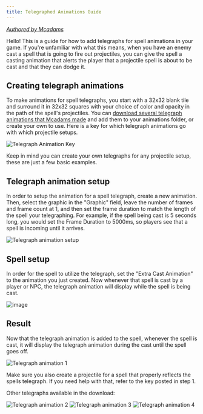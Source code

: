 ```yaml
---
title: Telegraphed Animations Guide
---
```


[_Authored by Mcadams_](https://www.ascensiongamedev.com/topic/6934-telegraph-spell-animations/)

Hello! This is a guide for how to add telegraphs for spell animations in your game. If you're unfamiliar with what this means, when you have an enemy cast a spell that is going to fire out projectiles, you can give the spell a casting animation that alerts the player that a projectile spell is about to be cast and that they can dodge it.

## Creating telegraph animations

To make animations for spell telegraphs, you start with a 32x32 blank tile and surround it in 32x32 squares with your choice of color and opacity in the path of the spell's projectiles. You can [download several telegraph animations that Mcadams made][mcadams-telegraph-animation-pack] and add them to your animations folder, or create your own to use. Here is a key for which telegraph animations go with which projectile setups.

![Telegraph Animation Key](https://github.com/Mcadams/Intersect-Documentation/assets/1476550/8885c54a-c08a-4e56-bd50-9852abe0a7e8)

Keep in mind you can create your own telegraphs for any projectile setup, these are just a few basic examples.

## Telegraph animation setup

In order to setup the animation for a spell telegraph, create a new animation. Then, select the graphic in the "Graphic" field, leave the number of frames and frame count at 1, and then set the frame duration to match the length of the spell your telegraphing. For example, if the spell being cast is 5 seconds long, you would set the Frame Duration to 5000ms, so players see that a spell is incoming until it arrives.

![Telegraph animation setup](https://github.com/Mcadams/Intersect-Documentation/assets/1476550/79613cfb-f925-40b2-a9cb-7df54ce30e2c)

## Spell setup

In order for the spell to utilize the telegraph, set the "Extra Cast Animation" to the animation you just created. Now whenever that spell is cast by a player or NPC, the telegraph animation will display while the spell is being cast.

![image](https://github.com/Mcadams/Intersect-Documentation/assets/1476550/277aa7d3-218c-431c-83c2-c96bd45cf3d0)

## Result

Now that the telegraph animation is added to the spell, whenever the spell is cast, it will display the telegraph animation during the cast until the spell goes off.

![Telegraph animation 1](https://github.com/Mcadams/Intersect-Documentation/assets/1476550/769380b5-cb6c-4832-be33-710992c3ce77)

Make sure you also create a projectile for a spell that properly reflects the spells telegraph. If you need help with that, refer to the key posted in step 1.

Other telegraphs available in the download:

  ![Telegraph animation 2](https://github.com/Mcadams/Intersect-Documentation/assets/1476550/d3d183f8-7fda-4e21-819d-dcc4f4b61172)
	![Telegraph animation 3](https://github.com/Mcadams/Intersect-Documentation/assets/1476550/edfdcf95-157c-41a2-bb67-069a73048ff7)
 ![Telegraph animation 4](https://github.com/Mcadams/Intersect-Documentation/assets/1476550/3cad2812-55fc-487b-85cc-75758d8a5ea8)

[mcadams-telegraph-animation-pack]: https://github.com/Mcadams/Intersect-Documentation/files/12776042/Mcadams.Telegraph.Animation.Pack.1.0.0.2023-09-30.zip "Mcadams' Telegraph Animation Pack 1.0.0 (2023-09-30).zip"
